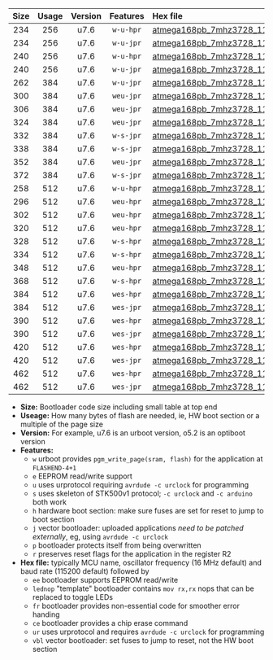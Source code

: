 |Size|Usage|Version|Features|Hex file|
|:-:|:-:|:-:|:-:|:--|
|234|256|u7.6|`w-u-hpr`|[atmega168pb_7mhz3728_115200bps_ur.hex](https://raw.githubusercontent.com/stefanrueger/urboot/main//atmega168pb_7mhz3728_115200bps_ur.hex)|
|234|256|u7.6|`w-u-jpr`|[atmega168pb_7mhz3728_115200bps_ur_vbl.hex](https://raw.githubusercontent.com/stefanrueger/urboot/main//atmega168pb_7mhz3728_115200bps_ur_vbl.hex)|
|240|256|u7.6|`w-u-hpr`|[atmega168pb_7mhz3728_115200bps_lednop_ur.hex](https://raw.githubusercontent.com/stefanrueger/urboot/main//atmega168pb_7mhz3728_115200bps_lednop_ur.hex)|
|240|256|u7.6|`w-u-jpr`|[atmega168pb_7mhz3728_115200bps_lednop_ur_vbl.hex](https://raw.githubusercontent.com/stefanrueger/urboot/main//atmega168pb_7mhz3728_115200bps_lednop_ur_vbl.hex)|
|262|384|u7.6|`w-u-jpr`|[atmega168pb_7mhz3728_115200bps_lednop_fr_ur_vbl.hex](https://raw.githubusercontent.com/stefanrueger/urboot/main//atmega168pb_7mhz3728_115200bps_lednop_fr_ur_vbl.hex)|
|300|384|u7.6|`weu-jpr`|[atmega168pb_7mhz3728_115200bps_ee_ur_vbl.hex](https://raw.githubusercontent.com/stefanrueger/urboot/main//atmega168pb_7mhz3728_115200bps_ee_ur_vbl.hex)|
|306|384|u7.6|`weu-jpr`|[atmega168pb_7mhz3728_115200bps_ee_lednop_ur_vbl.hex](https://raw.githubusercontent.com/stefanrueger/urboot/main//atmega168pb_7mhz3728_115200bps_ee_lednop_ur_vbl.hex)|
|324|384|u7.6|`weu-jpr`|[atmega168pb_7mhz3728_115200bps_ee_lednop_fr_ur_vbl.hex](https://raw.githubusercontent.com/stefanrueger/urboot/main//atmega168pb_7mhz3728_115200bps_ee_lednop_fr_ur_vbl.hex)|
|332|384|u7.6|`w-s-jpr`|[atmega168pb_7mhz3728_115200bps_vbl.hex](https://raw.githubusercontent.com/stefanrueger/urboot/main//atmega168pb_7mhz3728_115200bps_vbl.hex)|
|338|384|u7.6|`w-s-jpr`|[atmega168pb_7mhz3728_115200bps_lednop_vbl.hex](https://raw.githubusercontent.com/stefanrueger/urboot/main//atmega168pb_7mhz3728_115200bps_lednop_vbl.hex)|
|352|384|u7.6|`weu-jpr`|[atmega168pb_7mhz3728_115200bps_ee_lednop_fr_ce_ur_vbl.hex](https://raw.githubusercontent.com/stefanrueger/urboot/main//atmega168pb_7mhz3728_115200bps_ee_lednop_fr_ce_ur_vbl.hex)|
|372|384|u7.6|`w-s-jpr`|[atmega168pb_7mhz3728_115200bps_lednop_fr_vbl.hex](https://raw.githubusercontent.com/stefanrueger/urboot/main//atmega168pb_7mhz3728_115200bps_lednop_fr_vbl.hex)|
|258|512|u7.6|`w-u-hpr`|[atmega168pb_7mhz3728_115200bps_lednop_fr_ur.hex](https://raw.githubusercontent.com/stefanrueger/urboot/main//atmega168pb_7mhz3728_115200bps_lednop_fr_ur.hex)|
|296|512|u7.6|`weu-hpr`|[atmega168pb_7mhz3728_115200bps_ee_ur.hex](https://raw.githubusercontent.com/stefanrueger/urboot/main//atmega168pb_7mhz3728_115200bps_ee_ur.hex)|
|302|512|u7.6|`weu-hpr`|[atmega168pb_7mhz3728_115200bps_ee_lednop_ur.hex](https://raw.githubusercontent.com/stefanrueger/urboot/main//atmega168pb_7mhz3728_115200bps_ee_lednop_ur.hex)|
|320|512|u7.6|`weu-hpr`|[atmega168pb_7mhz3728_115200bps_ee_lednop_fr_ur.hex](https://raw.githubusercontent.com/stefanrueger/urboot/main//atmega168pb_7mhz3728_115200bps_ee_lednop_fr_ur.hex)|
|328|512|u7.6|`w-s-hpr`|[atmega168pb_7mhz3728_115200bps.hex](https://raw.githubusercontent.com/stefanrueger/urboot/main//atmega168pb_7mhz3728_115200bps.hex)|
|334|512|u7.6|`w-s-hpr`|[atmega168pb_7mhz3728_115200bps_lednop.hex](https://raw.githubusercontent.com/stefanrueger/urboot/main//atmega168pb_7mhz3728_115200bps_lednop.hex)|
|348|512|u7.6|`weu-hpr`|[atmega168pb_7mhz3728_115200bps_ee_lednop_fr_ce_ur.hex](https://raw.githubusercontent.com/stefanrueger/urboot/main//atmega168pb_7mhz3728_115200bps_ee_lednop_fr_ce_ur.hex)|
|368|512|u7.6|`w-s-hpr`|[atmega168pb_7mhz3728_115200bps_lednop_fr.hex](https://raw.githubusercontent.com/stefanrueger/urboot/main//atmega168pb_7mhz3728_115200bps_lednop_fr.hex)|
|384|512|u7.6|`wes-hpr`|[atmega168pb_7mhz3728_115200bps_ee.hex](https://raw.githubusercontent.com/stefanrueger/urboot/main//atmega168pb_7mhz3728_115200bps_ee.hex)|
|384|512|u7.6|`wes-jpr`|[atmega168pb_7mhz3728_115200bps_ee_vbl.hex](https://raw.githubusercontent.com/stefanrueger/urboot/main//atmega168pb_7mhz3728_115200bps_ee_vbl.hex)|
|390|512|u7.6|`wes-hpr`|[atmega168pb_7mhz3728_115200bps_ee_lednop.hex](https://raw.githubusercontent.com/stefanrueger/urboot/main//atmega168pb_7mhz3728_115200bps_ee_lednop.hex)|
|390|512|u7.6|`wes-jpr`|[atmega168pb_7mhz3728_115200bps_ee_lednop_vbl.hex](https://raw.githubusercontent.com/stefanrueger/urboot/main//atmega168pb_7mhz3728_115200bps_ee_lednop_vbl.hex)|
|420|512|u7.6|`wes-hpr`|[atmega168pb_7mhz3728_115200bps_ee_lednop_fr.hex](https://raw.githubusercontent.com/stefanrueger/urboot/main//atmega168pb_7mhz3728_115200bps_ee_lednop_fr.hex)|
|420|512|u7.6|`wes-jpr`|[atmega168pb_7mhz3728_115200bps_ee_lednop_fr_vbl.hex](https://raw.githubusercontent.com/stefanrueger/urboot/main//atmega168pb_7mhz3728_115200bps_ee_lednop_fr_vbl.hex)|
|462|512|u7.6|`wes-hpr`|[atmega168pb_7mhz3728_115200bps_ee_lednop_fr_ce.hex](https://raw.githubusercontent.com/stefanrueger/urboot/main//atmega168pb_7mhz3728_115200bps_ee_lednop_fr_ce.hex)|
|462|512|u7.6|`wes-jpr`|[atmega168pb_7mhz3728_115200bps_ee_lednop_fr_ce_vbl.hex](https://raw.githubusercontent.com/stefanrueger/urboot/main//atmega168pb_7mhz3728_115200bps_ee_lednop_fr_ce_vbl.hex)|

- **Size:** Bootloader code size including small table at top end
- **Useage:** How many bytes of flash are needed, ie, HW boot section or a multiple of the page size
- **Version:** For example, u7.6 is an urboot version, o5.2 is an optiboot version
- **Features:**
  + `w` urboot provides `pgm_write_page(sram, flash)` for the application at `FLASHEND-4+1`
  + `e` EEPROM read/write support
  + `u` uses urprotocol requiring `avrdude -c urclock` for programming
  + `s` uses skeleton of STK500v1 protocol; `-c urclock` and `-c arduino` both work
  + `h` hardware boot section: make sure fuses are set for reset to jump to boot section
  + `j` vector bootloader: uploaded applications *need to be patched externally*, eg, using `avrdude -c urclock`
  + `p` bootloader protects itself from being overwritten
  + `r` preserves reset flags for the application in the register R2
- **Hex file:** typically MCU name, oscillator frequency (16 MHz default) and baud rate (115200 default) followed by
  + `ee` bootloader supports EEPROM read/write
  + `lednop` "template" bootloader contains `mov rx,rx` nops that can be replaced to toggle LEDs
  + `fr` bootloader provides non-essential code for smoother error handing
  + `ce` bootloader provides a chip erase command
  + `ur` uses urprotocol and requires `avrdude -c urclock` for programming
  + `vbl` vector bootloader: set fuses to jump to reset, not the HW boot section
